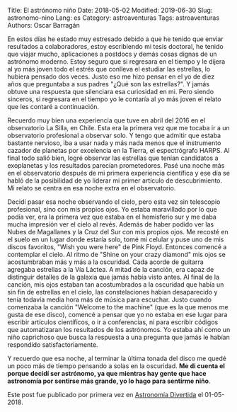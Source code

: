 Title: El astrónomo niño
Date: 2018-05-02 
Modified: 2019-06-30
Slug: astronomo-nino
Lang: es
Category: astroaventuras
Tags: astroaventuras
Authors: Oscar Barragán

En estos días he estado muy estresado debido a que he tenido que enviar resultados a colaboradores, 
estoy escribiendo mi tesis doctoral, he tenido que viajar mucho, aplicaciones a postdocs y demás cosas dignas de un astrónomo moderno. 
Estoy seguro que si regresara en el tiempo y le dijera al yo más joven todo el estrés que conlleva el estudiar las estrellas, 
lo hubiera pensado dos veces. Justo eso me hizo pensar en el yo de diez años que preguntaba a sus padres "¿Qué son las estrellas?". 
Y jamás obtuve una respuesta que silenciara esa curiosidad en mi. Pero siendo sinceros, si regresara en el tiempo yo le contaría al 
yo más joven el relato que les contaré a continuación.

Recuerdo muy bien una experiencia que tuve en abril del 2016 en el observatorio La Silla, en Chile. 
Esta era la primera vez que me tocaba ir a un observatorio profesional a observar solo. 
Y tengo que admitir que estaba bastante nervioso, iba a usar nada y más nada menos que el instrumento cazador de planetas por
excelencia en la Tierra, el espectrógrafo HARPS. Al final todo salió bien, logré observar las estrellas que tenían candidatos
a exoplanetas y los resultados parecían prometedores. Pasé una noche más en el observatorio después de mi primera experiencia 
científica y ese día se habló de la posibilidad de yo liderar mi primer artículo de descubrimiento. Mi relato se centra en esa 
noche extra en el observatorio.

Decidí pasar esa noche observando el cielo, pero esta vez sin telescopio profesional, sino con mis propios ojos. 
Yo estaba maravillado por lo que podía ver, era la primera vez que estaba en el hemisferio sur y me daba mucha impresión ver 
el cielo al revés. Además de haber podido ver las Nubes de Magallanes y la Cruz del Sur con mis propios ojos. 
Me recosté en el suelo en un lugar donde estaría solo, tomé mi celular y puse uno de mis discos favoritos, 
"Wish you were here" de Pink Floyd. Entonces comencé a contemplar el cielo. Al ritmo de "Shine on your crazy diamond" 
mis ojos se acostumbraban más y más a la oscuridad. Cada acorde de guitarra agregaba estrellas a la Vía Láctea. 
A mitad de la canción, era capaz de distinguir detalles de la galaxia que jamás había visto antes. 
Al final de la canción, mis ojos estaban tan acostumbrados a la oscuridad que había un sin fin de estrellas en el cielo, 
las constelaciones habían desaparecido y tenía todavía media hora más de música para escuchar. Justo cuando comenzaba la canción 
"Welcome to the machine" (que es la que menos me gusta de ese disco), comencé a pensar que yo no estaba en ese lugar 
para escribir artículos científicos, o ir a conferencias, ni para escribir códigos que automatizaran los resultados 
de los astrónomos. Yo estaba ahí como un niño caprichoso que busca la respuesta a una pregunta que jamás le habían respondido 
satisfactoriamente.

Y recuerdo que esa noche, al terminar la última tonada del disco me quedé un poco más de tiempo pensando a solas en la oscuridad. 
**Me di cuenta el porque decidí ser astrónomo, ya que mientras hay gente que hace astronomía por sentirse más grande, 
yo lo hago para sentirme niño**.


Este post fue publicado por primera vez en [Astronomía Divertida](https://astronomiadivertida.wordpress.com/2018/05/01/el-astronomo-nino) 
el 01-05-2018.
